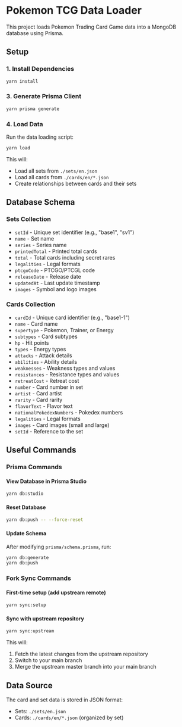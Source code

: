 # Pokemon TCG Data Loader

This project loads Pokemon Trading Card Game data into a MongoDB database using Prisma.

## Setup

### 1. Install Dependencies

```bash
yarn install
```

### 3. Generate Prisma Client

```bash
yarn prisma generate
```

### 4. Load Data

Run the data loading script:

```bash
yarn load
```

This will:

- Load all sets from `./sets/en.json`
- Load all cards from `./cards/en/*.json`
- Create relationships between cards and their sets

## Database Schema

### Sets Collection

- `setId` - Unique set identifier (e.g., "base1", "sv1")
- `name` - Set name
- `series` - Series name
- `printedTotal` - Printed total cards
- `total` - Total cards including secret rares
- `legalities` - Legal formats
- `ptcgoCode` - PTCGO/PTCGL code
- `releaseDate` - Release date
- `updatedAt` - Last update timestamp
- `images` - Symbol and logo images

### Cards Collection

- `cardId` - Unique card identifier (e.g., "base1-1")
- `name` - Card name
- `supertype` - Pokemon, Trainer, or Energy
- `subtypes` - Card subtypes
- `hp` - Hit points
- `types` - Energy types
- `attacks` - Attack details
- `abilities` - Ability details
- `weaknesses` - Weakness types and values
- `resistances` - Resistance types and values
- `retreatCost` - Retreat cost
- `number` - Card number in set
- `artist` - Card artist
- `rarity` - Card rarity
- `flavorText` - Flavor text
- `nationalPokedexNumbers` - Pokedex numbers
- `legalities` - Legal formats
- `images` - Card images (small and large)
- `setId` - Reference to the set

## Useful Commands

### Prisma Commands

#### View Database in Prisma Studio

```bash
yarn db:studio
```

#### Reset Database

```bash
yarn db:push -- --force-reset
```

#### Update Schema

After modifying `prisma/schema.prisma`, run:

```bash
yarn db:generate
yarn db:push
```

### Fork Sync Commands

#### First-time setup (add upstream remote)

```bash
yarn sync:setup
```

#### Sync with upstream repository

```bash
yarn sync:upstream
```

This will:

1. Fetch the latest changes from the upstream repository
2. Switch to your main branch
3. Merge the upstream master branch into your main branch

## Data Source

The card and set data is stored in JSON format:

- Sets: `./sets/en.json`
- Cards: `./cards/en/*.json` (organized by set)
